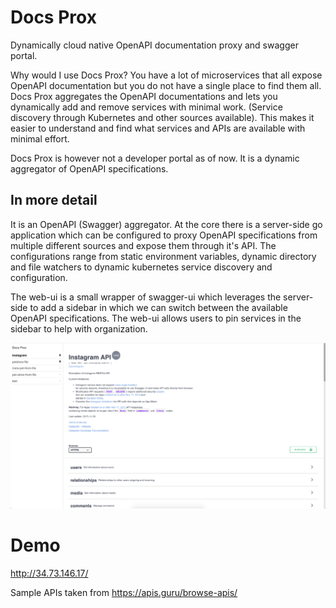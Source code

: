 # Docs Prox

Dynamically cloud native OpenAPI documentation proxy and swagger portal.

Why would I use Docs Prox? You have a lot of microservices that all expose OpenAPI 
documentation but you do not have a single place to find them all. Docs Prox aggregates
the OpenAPI documentations and lets you dynamically add and remove services with minimal
work. (Service discovery through Kubernetes and other sources available). This makes it
easier to understand and find what services and APIs are available with minimal effort.

Docs Prox is however not a developer portal as of now. It is a dynamic aggregator of OpenAPI
specifications.

## In more detail

It is an OpenAPI (Swagger) aggregator. At the core there is a server-side go application
which can be configured to proxy OpenAPI specifications from multiple different sources
and expose them through it's API. The configurations range from static environment variables,
dynamic directory and file watchers to dynamic kubernetes service discovery and configuration.

The web-ui is a small wrapper of swagger-ui which leverages the server-side to add
a sidebar in which we can switch between the available OpenAPI specifications.
The web-ui allows users to pin services in the sidebar to help with organization.

![Main view](/docs/main-view.png)

# Demo

http://34.73.146.17/

Sample APIs taken from
https://apis.guru/browse-apis/